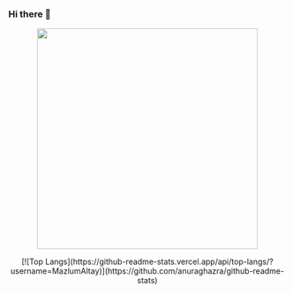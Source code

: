 ### Hi there 👋

<!--
**MazlumAltay/MazlumAltay** is a ✨ _special_ ✨ repository because its `README.md` (this file) appears on your GitHub profile.

Here are some ideas to get you started:

- 🔭 I’m currently working on ...
- 🌱 I’m currently learning ...
- 👯 I’m looking to collaborate on ...
- 🤔 I’m looking for help with ...
- 💬 Ask me about ...
- 📫 How to reach me: ...
- 😄 Pronouns: ...
- ⚡ Fun fact: ...
-->

<p align="center">
   <img src="https://media.giphy.com/media/u1WhXLjwgcXpHJBMRM/giphy.gif" width="400" />
</p>

<p align="center">
[![Top Langs](https://github-readme-stats.vercel.app/api/top-langs/?username=MazlumAltay)](https://github.com/anuraghazra/github-readme-stats)
<p/>

